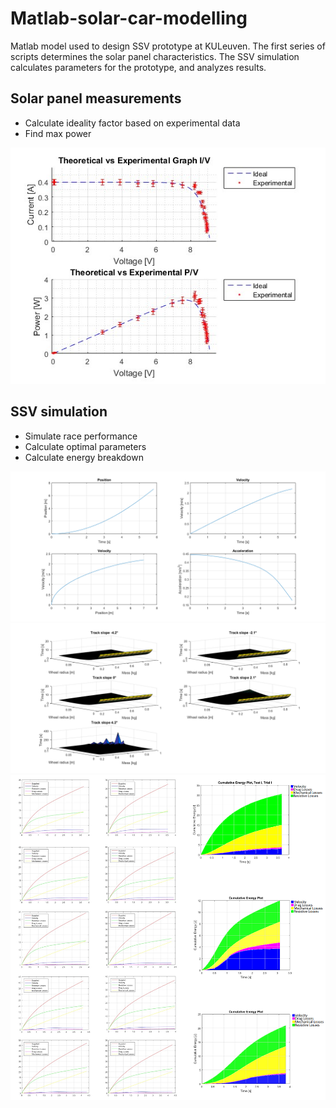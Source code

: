 # Matlab-solar-car-modelling

Matlab model used to design SSV prototype at KULeuven.
The first series of scripts determines the solar panel characteristics.
The SSV simulation calculates parameters for the prototype, and analyzes results.

## Solar panel measurements
* Calculate ideality factor based on experimental data
* Find max power

![Example](Examples/solar-panel-characteristics.jpg)

## SSV simulation
* Simulate race performance
* Calculate optimal parameters
* Calculate energy breakdown

![Example](Examples/race-data.png)
![Example](Examples/optimization-surfaces.png)
![Example](Examples/energy-plots.png)
